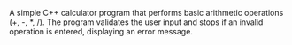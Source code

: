 A simple C++ calculator program that performs basic arithmetic operations (+, -, *, /). The program validates the user input and stops if an invalid operation is entered, displaying an error message.
